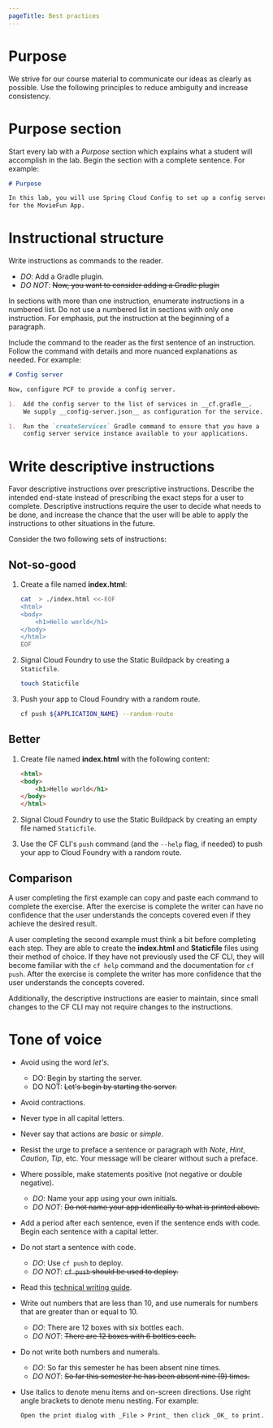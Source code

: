 ```yaml
---
pageTitle: Best practices
---
```


# Purpose

We strive for our course material to communicate our ideas as clearly as
possible.
Use the following principles to reduce ambiguity and increase
consistency. 

# Purpose section

Start every lab with a *Purpose* section which explains what a student 
will accomplish in the lab.
Begin the section with a complete sentence.
For example:

```markdown
# Purpose

In this lab, you will use Spring Cloud Config to set up a config server
for the MovieFun App.
```

# Instructional structure

Write instructions as commands to the reader.  

- _DO_: Add a Gradle plugin.
- _DO NOT_: ~~Now, you want to consider adding a Gradle plugin~~  

In sections with more than one instruction, enumerate instructions in a
numbered list.
Do not use a numbered list in sections with only one instruction.
For emphasis, put the instruction at the beginning of a paragraph.

Include the command to the reader as the first sentence of an
instruction.
Follow the command with details and more nuanced explanations as needed.
For example: 

```markdown
# Config server

Now, configure PCF to provide a config server.

1.  Add the config server to the list of services in __cf.gradle__.
    We supply __config-server.json__ as configuration for the service.

1.  Run the `createServices` Gradle command to ensure that you have a
    config server service instance available to your applications.
```


# Write descriptive instructions

Favor descriptive instructions over prescriptive instructions. 
Describe the intended end-state instead of prescribing the exact steps
for a user to complete.
Descriptive instructions require the user to decide what needs to be
done, and increase the chance that the user will be able to apply the
instructions to other situations in the future.

Consider the two following sets of instructions:

## Not-so-good

1.  Create a file named __index.html__:

    ```bash
    cat  > ./index.html <<-EOF
    <html>
    <body>
        <h1>Hello world</h1>
    </body>
    </html>
    EOF
    ```

1.  Signal Cloud Foundry to use the Static Buildpack by creating a
    `Staticfile`.

    ```bash
    touch Staticfile
    ```

1.  Push your app to Cloud Foundry with a random route.

    ```bash
    cf push ${APPLICATION_NAME} --random-route
    ```

## Better

1.  Create file named __index.html__ with the following content:

    ```html
    <html>
    <body>
        <h1>Hello world</h1>
    </body>
    </html>
    ```

1.  Signal Cloud Foundry to use the Static Buildpack by creating an
    empty file named `Staticfile`.

1.  Use the CF CLI's `push` command (and the `--help` flag, if needed)
    to push your app to Cloud Foundry with a random route.

## Comparison

A user completing the first example can copy and paste each command to
complete the exercise.
After the exercise is complete the writer can have no confidence that
the user understands the concepts covered even if they achieve the
desired result.

A user completing the second example must think a bit before completing
each step.
They are able to create the __index.html__ and __Staticfile__ files using
their method of choice.
If they have not previously used the CF CLI, they will become familiar
with the `cf help` command and the documentation for `cf push`. 
After the exercise is complete the writer has more confidence that the
user understands the concepts covered. 

Additionally, the descriptive instructions are easier to maintain, since
small changes to the CF CLI may not require changes to the instructions.

# Tone of voice

-   Avoid using the word *let's*.

    -   DO: Begin by starting the server.
    -   DO NOT: ~~Let's begin by starting the server.~~

-   Avoid contractions.

-   Never type in all capital letters.

-   Never say that actions are _basic_ or _simple_.

-   Resist the urge to preface a sentence or paragraph with _Note_,
    _Hint_, _Caution_, _Tip_, etc.
    Your message will be clearer without such a preface.

-   Where possible, make statements positive (not negative or double
    negative).

    -   _DO_: Name your app using your own initials.
    -   _DO NOT_: ~~Do not name your app identically to what is printed
        above.~~

-   Add a period after each sentence, even if the sentence ends with
    code.
    Begin each sentence with a capital letter.

-   Do not start a sentence with code.

    -   _DO_: Use `cf push` to deploy.
    -   _DO NOT_: ~~`cf push` should be used to deploy.~~

-   Read this [technical writing guide](pdf/bewritingguideV2.0.pdf).

-   Write out numbers that are less than 10, and use numerals for
    numbers that are greater than or equal to 10.

    -   _DO_: There are 12 boxes with six bottles each.
    -   _DO NOT_: ~~There are 12 boxes with 6 bottles each.~~

-   Do not write both numbers and numerals.

    -   _DO_: So far this semester he has been absent nine times.
    -   _DO NOT_: ~~So far this semester he has been absent nine (9)
        times.~~

-   Use italics to denote menu items and on-screen directions.
    Use right angle brackets to denote menu nesting.
    For example:

    ```markdown
    Open the print dialog with _File > Print_ then click _OK_ to print.
    ```
